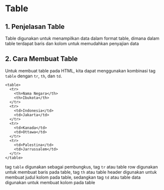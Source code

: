 # Table

## 1. Penjelasan Table

Table digunakan untuk menampilkan data dalam format table, dimana dalam table terdapat baris dan kolom untuk memudahkan penyajian data

## 2. Cara Membuat Table

Untuk membuat table pada HTML, kita dapat menggunakan kombinasi tag `table` dengan `tr`, `th`, dan `td`.

```markup
<table>
  <tr>
    <th>Nama Negara</th>
    <th>Ibukota</th>
  </tr>
  <tr>
    <td>Indonesia</td>
    <td>Jakarta</td>
  </tr>
  <tr>
    <td>Kanada</td>
    <td>Ottawa</td>
  </tr>
  <tr>
    <td>Palestina</td>
    <td>Jarrussalem</td>
  </tr>
</table>
```

tag `table` digunakan sebagai pembungkus, tag `tr` atau table row digunakan untuk membuat baris pada table, tag `th` atau table header digunakan untuk membuat judul kolom pada table, sedangkan tag `td` atau table data digunakan untuk membuat kolom pada table

